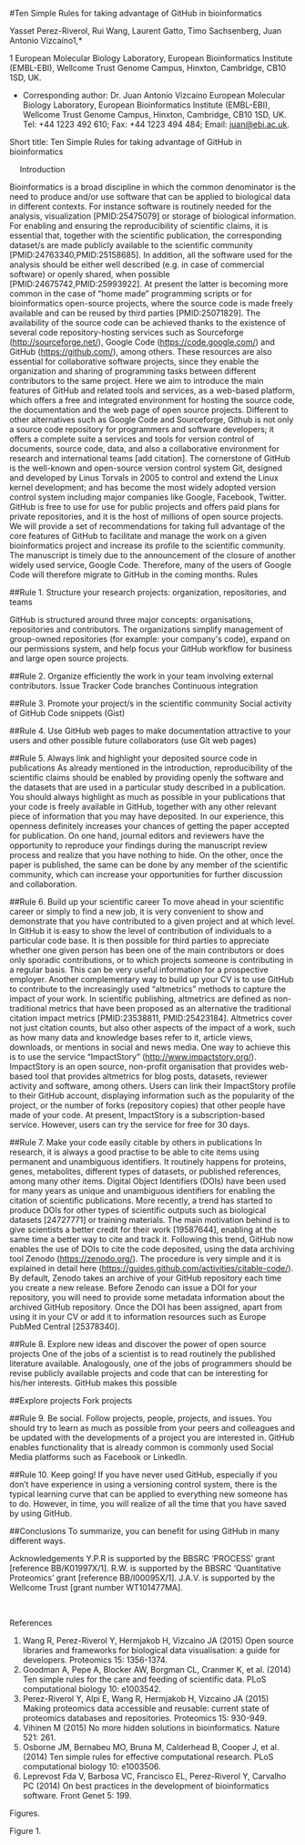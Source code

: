 #Ten Simple Rules for taking advantage of GitHub in bioinformatics 

Yasset Perez-Riverol, Rui Wang, Laurent Gatto, Timo Sachsenberg, Juan Antonio Vizcaíno1,*

1 European Molecular Biology Laboratory, European Bioinformatics Institute (EMBL-EBI), Wellcome Trust Genome Campus, Hinxton, Cambridge, CB10 1SD, UK. 


* Corresponding author: Dr. Juan Antonio Vizcaíno
European Molecular Biology Laboratory, European Bioinformatics Institute (EMBL-EBI), Wellcome Trust Genome Campus, Hinxton, Cambridge, CB10 1SD, UK. Tel: +44 1223 492 610; Fax: +44 1223 494 484; Email: juan@ebi.ac.uk.


Short title: Ten Simple Rules for taking advantage of GitHub in bioinformatics 


 
Introduction

Bioinformatics is a broad discipline in which the common denominator is the need to produce and/or use software that can be applied to biological data in different contexts. For instance software is routinely needed for the analysis, visualization [PMID:25475079] or storage of biological information. For enabling and ensuring the reproducibility of scientific claims, it is essential that, together with the scientific publication, the corresponding dataset/s are made publicly available to the scientific community [PMID:24763340,PMID:25158685]. In addition, all the software used for the analysis should be either well described (e.g. in case of commercial software) or openly shared, when possible [PMID:24675742,PMID:25993922]. At present the latter is becoming more common in the case of “home made” programming scripts or for bioinformatics open-source projects, where the source code is made freely available and can be reused by third parties [PMID:25071829]. The availability of the source code can be achieved thanks to the existence of several code repository-hosting services such as Sourceforge (http://sourceforge.net/), Google Code (https://code.google.com/) and GitHub (https://github.com/), among others. These resources are also essential for collaborative software projects, since they enable the organization and sharing of programming tasks between different contributors to the same project. 
Here we aim to introduce the main features of GitHub and related tools and services, as a web-based platform, which offers a free and integrated environment for hosting the source code, the documentation and the web page of open source projects. Different to other alternatives such as Google Code and Sourceforge, Github is not only a source code repository for programmers and software developers; it offers a complete suite a services and tools for version control of documents, source code, data, and also a collaborative environment for research and international teams [add citation]. The cornerstone of GitHub is the well-known and open-source version control system Git, designed and developed by Linus Torvals in 2005 to control and extend the Linux kernel development; and has become the most widely adopted version control system including major companies like Google, Facebook, Twitter. GitHub is free to use for use for public projects and offers paid plans for private repositories, and it is the host of millions of open source projects. We will provide a set of recommendations for taking full advantage of the core features of GitHub to facilitate and manage the work on a given bioinformatics project and increase its profile to the scientific community. The manuscript is timely due to the announcement of the closure of another widely used service, Google Code. Therefore, many of the users of Google Code will therefore migrate to GitHub in the coming months.
Rules

##Rule 1. Structure your research projects: organization, repositories, and teams

GitHub is structured around three major concepts: organisations, repositories and contributors. The organizations simplify management of group-owned repositories (for example: your company's code), expand on our permissions system, and help focus your GitHub workflow for business and large open source projects.

##Rule 2. Organize efficiently the work in your team involving external contributors. 
	Issue Tracker
	Code branches
	Continuous integration

##Rule 3. Promote your project/s in the scientific community
	Social activity of GitHub 
	Code snippets (Gist)

##Rule 4. Use GitHub web pages to make documentation attractive to your users and other possible future collaborators (use Git web pages)


##Rule 5. Always link and highlight your deposited source code in publications 
As already mentioned in the introduction, reproducibility of the scientific claims should be enabled by providing openly the software and the datasets that are used in a particular study described in a publication. You should always highlight as much as possible in your publications that your code is freely available in GitHub, together with any other relevant piece of information that you may have deposited. 
In our experience, this openness definitely increases your chances of getting the paper accepted for publication. On one hand, journal editors and reviewers have the opportunity to reproduce your findings during the manuscript review process and realize that you have nothing to hide. On the other, once the paper is published, the same can be done by any member of the scientific community, which can increase your opportunities for further discussion and collaboration. 

##Rule 6. Build up your scientific career
To move ahead in your scientific career or simply to find a new job, it is very convenient to show and demonstrate that you have contributed to a given project and at which level. In GitHub it is easy to show the level of contribution of individuals to a particular code base. It is then possible for third parties to appreciate whether one given person has been one of the main contributors or does only sporadic contributions, or to which projects someone is contributing in a regular basis. This can be very useful information for a prospective employer. 
Another complementary way to build up your CV is to use GitHub to contribute to the increasingly used “altmetrics” methods to capture the impact of your work. In scientific publishing, altmetrics are defined as non-traditional metrics that have been proposed as an alternative the traditional citation impact metrics [PMID:23538811, PMID:25423184]. Altmetrics cover not just citation counts, but also other aspects of the impact of a work, such as how many data and knowledge bases refer to it, article views, downloads, or mentions in social and news media. One way to achieve this is to use the service “ImpactStory” (http://www.impactstory.org/). ImpactStory is an open source, non-profit organisation that provides web-based tool that provides altmetrics for blog posts, datasets, reviewer activity and software, among others. Users can link their ImpactStory profile to their GitHub account, displaying information such as the popularity of the project, or the number of forks (repository copies) that other people have made of your code. At present, ImpactStory is a subscription-based service. However, users can try the service for free for 30 days.

##Rule 7. Make your code easily citable by others in publications 
In research, it is always a good practise to be able to cite items using permanent and unambiguous identifiers. It routinely happens for proteins, genes, metabolites, different types of datasets, or published references, among many other items. Digital Object Identifiers (DOIs) have been used for many years as unique and unambiguous identifiers for enabling the citation of scientific publications. More recently, a trend has started to produce DOIs for other types of scientific outputs such as biological datasets [24727771] or training materials. The main motivation behind is to give scientists a better credit for their work [19587644], enabling at the same time a better way to cite and track it. Following this trend, GitHub now enables the use of DOIs to cite the code deposited, using the data archiving tool Zenodo (https://zenodo.org/). The procedure is very simple and it is explained in detail here (https://guides.github.com/activities/citable-code/). By default, Zenodo takes an archive of your GitHub repository each time you create a new release. Before Zenodo can issue a DOI for your repository, you will need to provide some metadata information about the archived GitHub repository. Once the DOI has been assigned, apart from using it in your CV or add it to information resources such as Europe PubMed Central [25378340].

##Rule 8. Explore new ideas and discover the power of open source projects
One of the jobs of a scientist is to read routinely the published literature available. Analogously, one of the jobs of programmers should be revise publicly available projects and code that can be interesting for his/her interests. GitHub makes this possible

##Explore projects
Fork projects
	
##Rule 9. Be social. Follow projects, people, projects, and issues.
You should try to learn as much as possible from your peers and colleagues and be updated with the developments of a project you are interested in. GitHub enables functionality that is already common is commonly used Social Media platforms such as Facebook or LinkedIn. 

##Rule 10. Keep going!
If you have never used GitHub, especially if you don’t have experience in using a versioning control system, there is the typical learning curve that can be applied to everything new someone has to do. However, in time, you will realize of all the time that you have saved by using GitHub. 

##Conclusions
To summarize, you can benefit for using GitHub in many different ways. 



Acknowledgements
Y.P.R is supported by the BBSRC ‘PROCESS’ grant [reference BB/K01997X/1]. R.W. is supported by the BBSRC ‘Quantitative Proteomics’ grant [reference BB/I00095X/1]. J.A.V. is supported by the Wellcome Trust [grant number WT101477MA].



 

References

1. Wang R, Perez-Riverol Y, Hermjakob H, Vizcaino JA (2015) Open source libraries and frameworks for biological data visualisation: a guide for developers. Proteomics 15: 1356-1374.
2. Goodman A, Pepe A, Blocker AW, Borgman CL, Cranmer K, et al. (2014) Ten simple rules for the care and feeding of scientific data. PLoS computational biology 10: e1003542.
3. Perez-Riverol Y, Alpi E, Wang R, Hermjakob H, Vizcaino JA (2015) Making proteomics data accessible and reusable: current state of proteomics databases and repositories. Proteomics 15: 930-949.
4. Vihinen M (2015) No more hidden solutions in bioinformatics. Nature 521: 261.
5. Osborne JM, Bernabeu MO, Bruna M, Calderhead B, Cooper J, et al. (2014) Ten simple rules for effective computational research. PLoS computational biology 10: e1003506.
6. Leprevost Fda V, Barbosa VC, Francisco EL, Perez-Riverol Y, Carvalho PC (2014) On best practices in the development of bioinformatics software. Front Genet 5: 199.





Figures.

Figure 1. 



